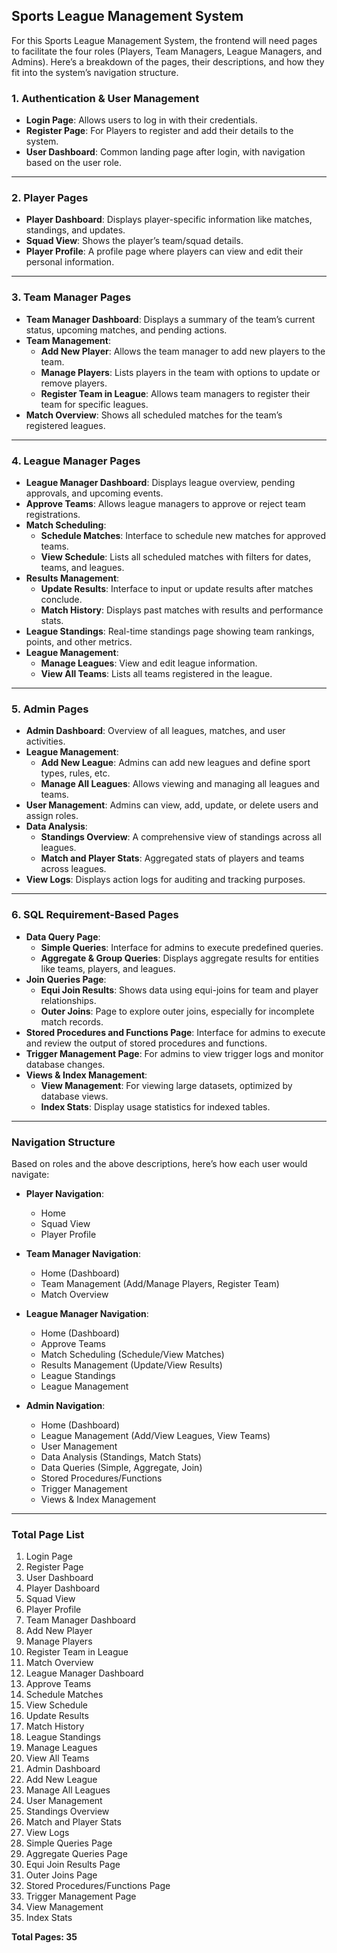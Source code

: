 ## **Sports League Management System**

For this Sports League Management System, the frontend will need pages to facilitate the four roles (Players, Team Managers, League Managers, and Admins). Here’s a breakdown of the pages, their descriptions, and how they fit into the system’s navigation structure.

### 1. **Authentication & User Management**
   - **Login Page**: Allows users to log in with their credentials.
   - **Register Page**: For Players to register and add their details to the system.
   - **User Dashboard**: Common landing page after login, with navigation based on the user role.

---

### 2. **Player Pages**
   - **Player Dashboard**: Displays player-specific information like matches, standings, and updates.
   - **Squad View**: Shows the player’s team/squad details.
   - **Player Profile**: A profile page where players can view and edit their personal information.

---

### 3. **Team Manager Pages**
   - **Team Manager Dashboard**: Displays a summary of the team’s current status, upcoming matches, and pending actions.
   - **Team Management**:
     - **Add New Player**: Allows the team manager to add new players to the team.
     - **Manage Players**: Lists players in the team with options to update or remove players.
     - **Register Team in League**: Allows team managers to register their team for specific leagues.
   - **Match Overview**: Shows all scheduled matches for the team’s registered leagues.

---

### 4. **League Manager Pages**
   - **League Manager Dashboard**: Displays league overview, pending approvals, and upcoming events.
   - **Approve Teams**: Allows league managers to approve or reject team registrations.
   - **Match Scheduling**:
     - **Schedule Matches**: Interface to schedule new matches for approved teams.
     - **View Schedule**: Lists all scheduled matches with filters for dates, teams, and leagues.
   - **Results Management**:
     - **Update Results**: Interface to input or update results after matches conclude.
     - **Match History**: Displays past matches with results and performance stats.
   - **League Standings**: Real-time standings page showing team rankings, points, and other metrics.
   - **League Management**:
     - **Manage Leagues**: View and edit league information.
     - **View All Teams**: Lists all teams registered in the league.

---

### 5. **Admin Pages**
   - **Admin Dashboard**: Overview of all leagues, matches, and user activities.
   - **League Management**:
     - **Add New League**: Admins can add new leagues and define sport types, rules, etc.
     - **Manage All Leagues**: Allows viewing and managing all leagues and teams.
   - **User Management**: Admins can view, add, update, or delete users and assign roles.
   - **Data Analysis**:
     - **Standings Overview**: A comprehensive view of standings across all leagues.
     - **Match and Player Stats**: Aggregated stats of players and teams across leagues.
   - **View Logs**: Displays action logs for auditing and tracking purposes.

---

### 6. **SQL Requirement-Based Pages**
   - **Data Query Page**:
     - **Simple Queries**: Interface for admins to execute predefined queries.
     - **Aggregate & Group Queries**: Displays aggregate results for entities like teams, players, and leagues.
   - **Join Queries Page**:
     - **Equi Join Results**: Shows data using equi-joins for team and player relationships.
     - **Outer Joins**: Page to explore outer joins, especially for incomplete match records.
   - **Stored Procedures and Functions Page**: Interface for admins to execute and review the output of stored procedures and functions.
   - **Trigger Management Page**: For admins to view trigger logs and monitor database changes.
   - **Views & Index Management**:
     - **View Management**: For viewing large datasets, optimized by database views.
     - **Index Stats**: Display usage statistics for indexed tables.

---

### **Navigation Structure**
Based on roles and the above descriptions, here’s how each user would navigate:

- **Player Navigation**:
  - Home
  - Squad View
  - Player Profile

- **Team Manager Navigation**:
  - Home (Dashboard)
  - Team Management (Add/Manage Players, Register Team)
  - Match Overview

- **League Manager Navigation**:
  - Home (Dashboard)
  - Approve Teams
  - Match Scheduling (Schedule/View Matches)
  - Results Management (Update/View Results)
  - League Standings
  - League Management

- **Admin Navigation**:
  - Home (Dashboard)
  - League Management (Add/View Leagues, View Teams)
  - User Management
  - Data Analysis (Standings, Match Stats)
  - Data Queries (Simple, Aggregate, Join)
  - Stored Procedures/Functions
  - Trigger Management
  - Views & Index Management

---

### **Total Page List**

1. Login Page
2. Register Page
3. User Dashboard
4. Player Dashboard
5. Squad View
6. Player Profile
7. Team Manager Dashboard
8. Add New Player
9. Manage Players
10. Register Team in League
11. Match Overview
12. League Manager Dashboard
13. Approve Teams
14. Schedule Matches
15. View Schedule
16. Update Results
17. Match History
18. League Standings
19. Manage Leagues
20. View All Teams
21. Admin Dashboard
22. Add New League
23. Manage All Leagues
24. User Management
25. Standings Overview
26. Match and Player Stats
27. View Logs
28. Simple Queries Page
29. Aggregate Queries Page
30. Equi Join Results Page
31. Outer Joins Page
32. Stored Procedures/Functions Page
33. Trigger Management Page
34. View Management
35. Index Stats

**Total Pages: 35**
